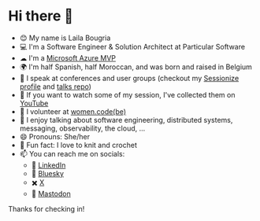 # Hi there 👋

- 😊 My name is Laila Bougria
- 💻 I'm a Software Engineer & Solution Architect at Particular Software
- ☁ I'm a [Microsoft Azure MVP](https://mvp.microsoft.com/en-us/PublicProfile/5004984)
- 🌍 I'm half Spanish, half Moroccan, and was born and raised in Belgium
- 🎤 I speak at conferences and user groups (checkout my [Sessionize profile](https://sessionize.com/noctovis/) and [talks repo](https://github.com/lailabougria/talks))
- 🎥 If you want to watch some of my session, I've collected them on [YouTube](https://www.youtube.com/@laila.bougria)
- 👯 I volunteer at [women.code(be)](https://womendotcode.be/)
- 💬 I enjoy talking about software engineering, distributed systems, messaging, observability, the cloud, ...
- 😄 Pronouns: She/her
- 🧶 Fun fact: I love to knit and crochet
- 📫 You can reach me on socials:
  - 🔗 [LinkedIn](https://www.linkedin.com/in/lailabougria/)
  -  🦋 [Bluesky](https://bsky.app/profile/noctovis.bsky.social)
  -  ✖️ [X](https://x.com/noctovis)
  -  🐘 [Mastodon](https://hachyderm.io/@noctovis)
  
Thanks for checking in!
